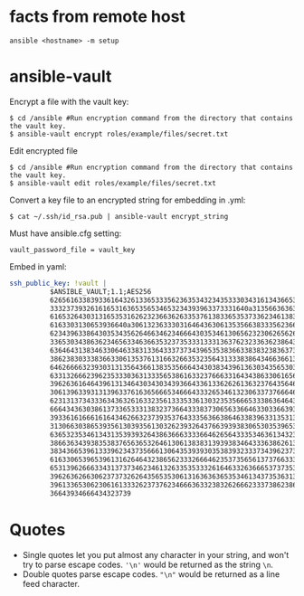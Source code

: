 # facts from remote host
```shell
ansible <hostname> -m setup
```

# ansible-vault
Encrypt a file with the vault key:
```shell
$ cd /ansible #Run encryption command from the directory that contains the vault key.
$ ansible-vault encrypt roles/example/files/secret.txt
```
Edit encrypted file
```shell
$ cd /ansible #Run encryption command from the directory that contains the vault key.
$ ansible-vault edit roles/example/files/secret.txt
``` 

Convert a key file to an encrypted string for embedding in .yml:
```shell
$ cat ~/.ssh/id_rsa.pub | ansible-vault encrypt_string
```

Must have ansible.cfg setting:
```shell
vault_password_file = vault_key
```

Embed in yaml:
```yaml
ssh_public_key: !vault |
          $ANSIBLE_VAULT;1.1;AES256
          62656163383933616432613365333562363534323435333034316134366538633236373936363030
          3332373932616165316365356534653234393963373331640a313566363632386635663764643938
          61653264303131653531626232366362633537613833653537336234613837376363376131313138
          6163303130653936640a306132363330316464363061353566383335623665376561656566313139
          62343963386430353435626466346234666430353461306562323062656266653237336364656237
          33653034386362346563346366353237353331333136376232336362386439666431353134663139
          63646431383463306463383133643337373439653538366338383238363737303363306563633863
          38623830333836633061353761316632663532356431333838643466366137623138326364393031
          64626666323930313135643661383535666434303834396136303435653039346633613938633339
          63313266623962353330363133356538616332376663316434386330616563386266393365643838
          39626361646439613134643034303439366433613362626136323764356461323136343030376538
          30613963393131396337616365666534666433326534613230633737666462643066393931643039
          62313137343336343632616332356133353361303235356665333863646436336238356538303763
          66643436303861373365333138323736643338373065633664633033663937313764363232303563
          39336161666161643462663237393537643335636638646338396331353138303562383033623030
          31306630386539356130393561303262393264376639393830653035396539383761366531636162
          63653235346134313539393264386366633336646265643335346361343233373535376665366262
          38663634393835383765636532646130613838313939383464333638626135643134616531633461
          38343665396133396234373566613064353939303538393233373439623738663932636331623833
          61633065396539613162646432386562333266646235373565613737663339643465633465356537
          65313962666334313737346234613263353533326164633263666537373533656565323533633532
          39626362663062373732626435653530613163636365353461343735363135393438666661333836
          39613365306230616133326237376234666363323832626662333738623861316261633862643931
          36643934666434323739
```

# Quotes
- Single quotes let you put almost any character in your string, and won't try to parse escape codes. `'\n'` would be returned as the string `\n`.
- Double quotes parse escape codes. `"\n"` would be returned as a line feed character.
